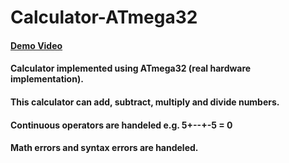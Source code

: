 # Calculator-ATmega32
#### [Demo Video](https://youtu.be/Mzx9_MItRZo)
#### Calculator implemented using ATmega32 (real hardware implementation).
#### This calculator can add, subtract, multiply and divide numbers.
#### Continuous operators are handeled e.g. 5+--+-5 = 0
#### Math errors and syntax errors are handeled.
